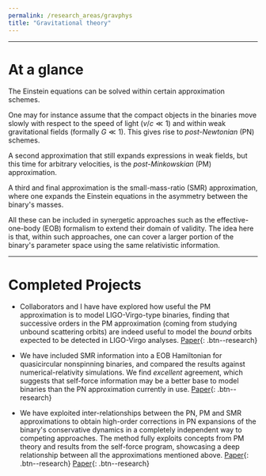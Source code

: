 ```yaml
---
permalink: /research_areas/gravphys
title: "Gravitational theory"
---
```



-------------------------

# At a glance

The Einstein equations can be solved within certain approximation schemes. 

One may for instance assume that the compact objects in the binaries move slowly with respect to the speed of light ($v/c \ll 1$) and within weak gravitational fields (formally $G\ll1$). This gives rise to *post-Newtonian* (PN) schemes. 

A second approximation that still expands expressions in weak fields, but this time for arbitrary velocities, is the *post-Minkowskian* (PM) approximation.  

A third and final approximation is the small-mass-ratio (SMR) approximation, where one expands the Einstein equations in the asymmetry between the binary's masses.

All these can be included in synergetic approaches such as the effective-one-body (EOB) formalism to extend their domain of validity. The idea here is that, within such approaches, one can cover a larger portion of the binary's parameter space using the same relativistic information.

-------------------------

# Completed Projects


- Collaborators and I have have explored how useful the PM approximation is to model LIGO-Virgo-type binaries, finding that successive orders in the PM approximation (coming from studying unbound scattering orbits) are indeed useful to model the *bound* orbits expected to be detected in LIGO-Virgo analyses. [Paper](https://arxiv.org/pdf/1901.07102.pdf){: .btn--research}

- We have included SMR information into a EOB Hamiltonian for quasicircular nonspinning binaries, and compared the results against numerical-relativity simulations. We find *excellent* agreement, which suggests that self-force information may be a better base to model binaries than the PN approximation currently in use. [Paper](https://arxiv.org/pdf/1907.11597.pdf){: .btn--research}

- We have exploited inter-relationships between the PN, PM and SMR approximations to obtain high-order corrections in PN expansions of the binary's conservative dynamics in a completely independent way to competing approaches. The method fully exploits concepts from PM theory and results from the self-force program, showcasing a deep relationship between all the approximations mentioned above. [Paper](https://arxiv.org/pdf/2003.11391.pdf){: .btn--research} [Paper](https://arxiv.org/pdf/2010.02018.pdf){: .btn--research}

